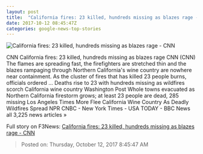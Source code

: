 ```yaml
---
layout: post
title:  "California fires: 23 killed, hundreds missing as blazes rage - CNN"
date: 2017-10-12 08:45:47Z
categories: google-news-top-stories
---
```


![California fires: 23 killed, hundreds missing as blazes rage - CNN](http://i2.cdn.cnn.com/cnnnext/dam/assets/171010182207-21-california-wildfires-1010-super-tease.jpg)

CNN California fires: 23 killed, hundreds missing as blazes rage CNN (CNN) The flames are spreading fast, the firefighters are stretched thin and the blazes rampaging through Northern California's wine country are nowhere near containment. As the cluster of fires that has killed 23 people burns, officials ordered ... Deaths rise to 23 with hundreds missing as wildfires scorch California wine country Washington Post Whole towns evacuated as Northern California firestorm grows; at least 23 people are dead, 285 missing Los Angeles Times More Flee California Wine Country As Deadly Wildfires Spread NPR CNBC - New York Times - USA TODAY - BBC News all 3,225 news articles »


Full story on F3News: [California fires: 23 killed, hundreds missing as blazes rage - CNN](http://www.f3nws.com/n/3XjCVG)

> Posted on: Thursday, October 12, 2017 8:45:47 AM
